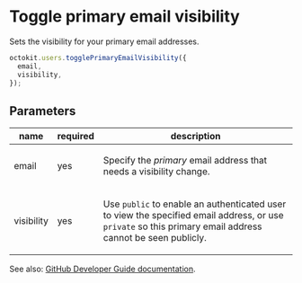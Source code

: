 # Toggle primary email visibility

Sets the visibility for your primary email addresses.

```js
octokit.users.togglePrimaryEmailVisibility({
  email,
  visibility,
});
```

## Parameters

<table>
  <thead>
    <tr>
      <th>name</th>
      <th>required</th>
      <th>description</th>
    </tr>
  </thead>
  <tbody>
    <tr><td>email</td><td>yes</td><td>

Specify the _primary_ email address that needs a visibility change.

</td></tr>
<tr><td>visibility</td><td>yes</td><td>

Use `public` to enable an authenticated user to view the specified email address, or use `private` so this primary email address cannot be seen publicly.

</td></tr>
  </tbody>
</table>

See also: [GitHub Developer Guide documentation](https://developer.github.com/v3/users/emails/#toggle-primary-email-visibility).
